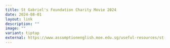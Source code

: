 ```yaml
---
title: St Gabriel's Foundation Charity Movie 2024
date: 2024-08-01
layout: link
description: ""
image: ""
variant: tiptap
external: https://www.assumptionenglish.moe.edu.sg/useful-resources/st-gabriel-s-foundation-charity-movie-2024/
---
```

